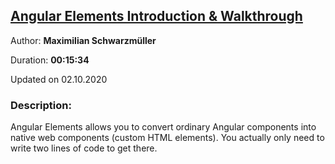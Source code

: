## [Angular Elements Introduction & Walkthrough](https://www.youtube.com/watch?v=y73NMviRoPY&list=PLcmog4OnrNmG4fzjI1h0-_D1xwcNJz0_5&index=61&t=0s)

Author: **Maximilian Schwarzmüller**

Duration: **00:15:34**

Updated on 02.10.2020

### Description:

Angular Elements allows you to convert ordinary Angular components into native web components (custom HTML elements). You actually only need to write two lines of code to get there. 

